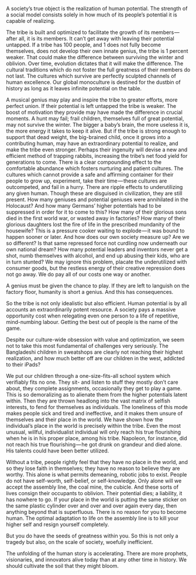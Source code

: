 A society’s true object is the realization of human potential. The strength of a social model consists solely in how much of its people’s potential it is capable of realizing. 

The tribe is built and optimized to facilitate the growth of its members — after all, it is its members. It can’t get away with leaving their potential untapped. If a tribe has 100 people, and 1 does not fully become themselves, does not develop their own innate genius, the tribe is 1 percent weaker. That could make the difference between surviving the winter and oblivion. Over time, evolution dictates that it will make the difference. The cultural traditions which do not foster the full greatness of their members do not last. The cultures which survive are perfectly sculpted channels of human excellence. Our global monoculture is destined for the dustbin of history as long as it leaves infinite potential on the table.

A musical genius may play and inspire the tribe to greater efforts, more perfect union. If their potential is left untapped the tribe is weaker. The boost of motivation they provide may have made the difference in crucial moments. A hunt may fail; frail children, themselves full of great potential, may not survive the winter. The bigger a baby’s brain, the more useless it is, the more energy it takes to keep it alive. But if the tribe is strong enough to support that dead weight, the big-brained child, once it grows into a contributing human, may have an extraordinary potential to realize, and make the tribe even stronger. Perhaps their ingenuity will devise a new and efficient method of trapping rabbits, increasing the tribe’s net food yield for generations to come. There is a clear compounding effect to the comfortable abundance which fosters nurturing and patient cultures. The cultures which cannot provide a safe and affirming container for their people to grow up, experiment, take their time — these cultures are outcompeted, and fail in a hurry. There are ripple effects to underutilizing any given human. Though these are disguised in civilization, they are still present. How many geniuses and potential geniuses were annihilated in the Holocaust? And how many Germans’ higher potentials had to be suppressed in order for it to come to this? How many of their glorious sons died in the first world war, or wasted away in factories? How many of their glorious daughters lost the fire of life in the prescribed mundanity of the housewife? This is a pressure cooker waiting to explode — it was bound to happen sooner or later. And how does our own society measure up? Are we so different? Is that same repressed force not curdling now underneath our own national dream? How many potential leaders and inventors never get a shot, numb themselves with alcohol, and end up abusing their kids, who are in turn stunted? We may ignore this problem, placate the underutilized with consumer goods, but the restless energy of their creative repression does not go away. We do pay all of our costs one way or another.

A genius must be given the chance to play. If they are left to languish on the factory floor, humanity is short a genius. And this has consequences.

So the tribe is not only idealistic but also efficient. Human potential is by all accounts an extraordinarily potent resource. A society pays a massive opportunity cost when relegating even one person to a life of repetitive, mind-numbing labour. Getting the best out of people is the name of the game.

Despite our culture-wide obsession with value and optimization, we seem not to take this most fundamental of challenges very seriously. The Bangladeshi children in sweatshops are clearly not reaching their highest realization, and how much better off are our children in the west, addicted to their iPads?

We put our children through a one-size-fits-all school system which verifiably fits no one. They sit- and listen to stuff they mostly don’t care about, they complete assignments, occasionally they get to play a game. This is so demoralizing as to alienate them from the higher potentials latent within. Then they are thrown headlong into the vast matrix of selfish interests, to fend for themselves as individuals. The loneliness of this mode makes people sick and tired and ineffective, and it makes them unsure of themselves and their place in the world. We have shown how the individual’s place in the world is precisely within the tribe. Even the most unusual, willful, individualist individual will only reach his true flourishing when he is in his proper place, among his tribe. Napoleon, for instance, did not reach his true flourishing — he got drunk on grandeur and died alone. His talents could have been better utilized.

Without a tribe, people rightly feel that they have no place in the world, and so they lose faith in themselves; they have no reason to believe they are worthy. This alone is what permits demeaning, robotic jobs to exist. People do not have self-worth, self-belief, or self-knowledge. Only alone will we accept the assembly line, the coal mine, the cubicle. And these sorts of lives consign their occupants to oblivion. Their potential dies; a liability, it has nowhere to go. If your place in the world is putting the same sticker on the same plastic cylinder over and over and over again every day, then anything beyond that is superfluous. There is no reason for you to become human. The optimal adaptation to life on the assembly line is to kill your higher self and resign yourself completely.

But you do have the seeds of greatness within you. So this is not only a tragedy but also, on the scale of society, woefully inefficient.

The unfolding of the human story is accelerating. There are more prophets, visionaries, and innovators alive today than at any other time in history. We should cultivate the soil that they might bloom.